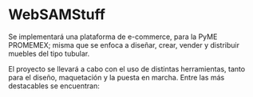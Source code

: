 # WebSAMStuff
Se implementará una plataforma de e-commerce, para la PyME PROMEMEX; misma que se enfoca a diseñar, crear, vender y distribuir muebles del tipo tubular.

El proyecto se llevará a cabo con el uso de distintas herramientas, tanto para el diseño, maquetación y la puesta en marcha. Entre las más destacables se encuentran: 

